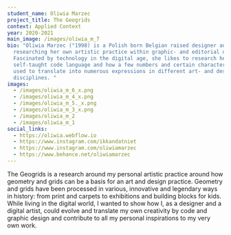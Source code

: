 ```yaml
---
student_name: Oliwia Marzec
project_title: The Geogrids
context: Applied Context
year: 2020-2021
main_image: /images/oliwia_m_7
bio: "Oliwia Marzec (°1998) is a Polish born Belgian raised designer and is
  researching her own artistic practice within graphic- and editorial design.
  Fascinated by technology in the digital age, she likes to research her
  self-taught code language and how a few numbers and certain characters can be
  used to translate into numerous expressions in different art- and design
  disciplines. "
images:
  - /images/oliwia_m_6_x.png
  - /images/oliwia_m_4_x.png
  - /images/oliwia_m_5._x.png
  - /images/oliwia_m_3_x.png
  - /images/oliwia_m_2
  - /images/oliwia_m_1
social_links:
  - https://oliwia.webflow.io
  - https://www.instagram.com/ikkandatniet
  - https://www.instagram.com/oliwiamarzec
  - https://www.behance.net/oliwiamarzec
---
```

The Geogrids is a research around my personal artistic practice around how geometry and grids can be a basis for an art and design practice. Geometry and grids have been processed in various, innovative and legendary ways in history: from print and carpets to exhibitions and building blocks for kids. While living in the digital world, I wanted to show how I, as a designer and a digital artist, could evolve and translate my own creativity by code and graphic design and contribute to all my personal inspirations to my very own work.